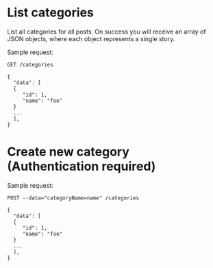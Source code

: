 # List categories

List all categories for all posts. On success you will receive an array of JSON objects, 
where each object represents a single story.

Sample request:

```
GET /categories

{
  "data": [
  {
     "id": 1,
	 "name": "foo"	
  }
  ...
  ],
}
```

# Create new category (**Authentication required**)

Sample request:

```
POST --data="categoryName=name" /categories

{
  "data": [
  {
     "id": 1,
	 "name": "foo"	
  }
  ...
  ],
}
```
